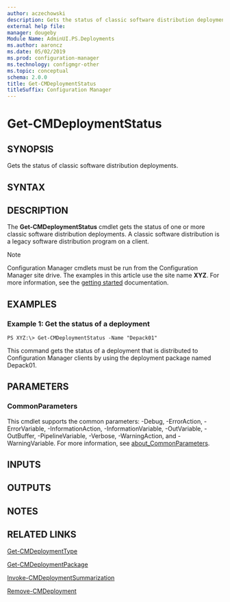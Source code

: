 ```yaml
---
author: aczechowski
description: Gets the status of classic software distribution deployments.
external help file:
manager: dougeby
Module Name: AdminUI.PS.Deployments
ms.author: aaroncz
ms.date: 05/02/2019
ms.prod: configuration-manager
ms.technology: configmgr-other
ms.topic: conceptual
schema: 2.0.0
title: Get-CMDeploymentStatus
titleSuffix: Configuration Manager
---
```


# Get-CMDeploymentStatus

## SYNOPSIS
Gets the status of classic software distribution deployments.

## SYNTAX

## DESCRIPTION
The **Get-CMDeploymentStatus** cmdlet gets the status of one or more classic software distribution deployments.
A classic software distribution is a legacy software distribution program on a client.

> [!NOTE]
> Configuration Manager cmdlets must be run from the Configuration Manager site drive.
> The examples in this article use the site name **XYZ**. For more information, see the
> [getting started](/powershell/sccm/overview) documentation.

## EXAMPLES

### Example 1: Get the status of a deployment
```
PS XYZ:\> Get-CMDeploymentStatus -Name "Depack01"
```

This command gets the status of a deployment that is distributed to Configuration Manager clients by using the deployment package named Depack01.

## PARAMETERS

### CommonParameters
This cmdlet supports the common parameters: -Debug, -ErrorAction, -ErrorVariable, -InformationAction, -InformationVariable, -OutVariable, -OutBuffer, -PipelineVariable, -Verbose, -WarningAction, and -WarningVariable. For more information, see [about_CommonParameters](http://go.microsoft.com/fwlink/?LinkID=113216).

## INPUTS

## OUTPUTS

## NOTES

## RELATED LINKS

[Get-CMDeploymentType](Get-CMDeploymentType.md)

[Get-CMDeploymentPackage](Get-CMDeploymentPackage.md)

[Invoke-CMDeploymentSummarization](Invoke-CMDeploymentSummarization.md)

[Remove-CMDeployment](Remove-CMDeployment.md)


